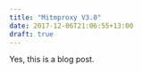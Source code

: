```yaml
---
title: "Mitmproxy V3.0"
date: 2017-12-06T21:06:55+13:00
draft: true
---
```


Yes, this is a blog post.
